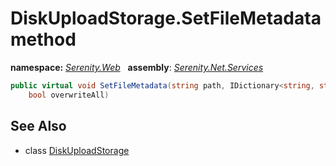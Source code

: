 # DiskUploadStorage.SetFileMetadata method
**namespace:** *[Serenity.Web](../../README.md#serenity.web-namespace)*   **assembly**: *[Serenity.Net.Services](../../README.md)*

```csharp
public virtual void SetFileMetadata(string path, IDictionary<string, string> metadata, 
    bool overwriteAll)
```

## See Also

* class [DiskUploadStorage](../DiskUploadStorage.md)